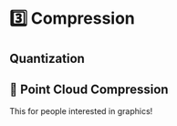 # 3️⃣ Compression

## Quantization

## 🧬 Point Cloud Compression
This for people interested in graphics!
